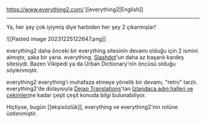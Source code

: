 https://www.everything2.com/
[[everything2|English]]

----

Ya, her şey çok iyiymiş diye harbiden her şey 2 çıkarmışlar!

![[Pasted image 20231225122647.png]]

everything2 daha önceki bir everything sitesinin devamı olduğu için 2 ismini almıştır, şaka bir yana. everything, [Slashdot](https://en.wikipedia.org/wiki/Slashdot)'un daha az başarılı kardeş sitesiydi. Bazen Vikipedi ya da Urban Dictionary'nin öncüsü olduğu söylenmiştir.

everything2 everything'i muhafaza etmeye yönelik bir devamı, "retro" tarzlı. everything2'de dolayısıyla [Dejap Translations](https://everything2.com/title/Dejap+Translations)'tan [İzlandaca adın halleri ve çekimleri](https://everything2.com/title/Icelandic+noun+cases+and+declensions)ne kadar çeşit çeşit konuda bilgi bulunabiliyor.

Hiçtiyse, bugün [[ekşisözlük]], everything ve everything2'nin rolüne üstlenmiştir. 
